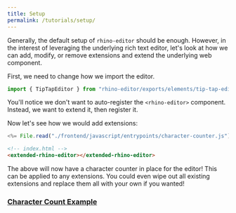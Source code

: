 ```yaml
---
title: Setup
permalink: /tutorials/setup/
---
```


Generally, the default setup of `rhino-editor` should be
enough. However, in the interest of leveraging the
underlying rich text editor, let's look at how we can
add, modify, or remove extensions and extend the underlying
web component.

First, we need to change how we import the editor.

```js
import { TipTapEditor } from "rhino-editor/exports/elements/tip-tap-editor.js"
```

You'll notice we don't want to auto-register the
`<rhino-editor>` component. Instead, we want to extend it,
then register it.

Now let's see how we would add extensions:

```js
<%= File.read("./frontend/javascript/entrypoints/character-counter.js").html_safe %>
```

```html
<!-- index.html -->
<extended-rhino-editor></extended-rhino-editor>
```

The above will now have a character counter in place for
the editor! This can be applied to any extensions. You
could even wipe out all existing extensions and replace
them all with your own if you wanted!


<h3 id='character-count-example'>
  <a href='#character-count-example'>
    Character Count Example
  </a>
</h3>

<input id="character-counter" type="hidden" value="<p>I'm a rhino editor with a character counter!</p>">
<extended-rhino-editor input="character-counter"></extended-rhino-editor>

<script data-turbo-track="reload" src="<%= asset_path 'javascript/entrypoints/character-counter.js' %>" defer></script>
